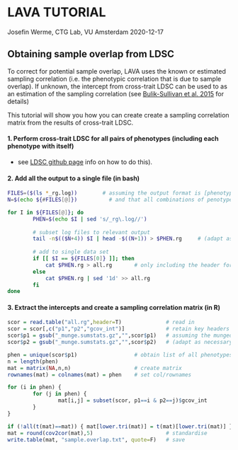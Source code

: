 LAVA TUTORIAL
================
Josefin Werme, CTG Lab, VU Amsterdam
2020-12-17

## Obtaining sample overlap from LDSC

To correct for potential sample overlap, LAVA uses the known or
estimated sampling correlation (i.e. the phenotypic correlation that is
due to sample overlap). If unknown, the intercept from cross-trait LDSC
can be used to as an estimation of the sampling correlation (see
[Bulik-Sullivan et
al. 2015](https://www.ncbi.nlm.nih.gov/pmc/articles/PMC4797329/) for
details)

This tutorial will show you how you can create create a sampling
correlation matrix from the results of cross-trait LDSC.

#### 1. Perform cross-trait LDSC for all pairs of phenotypes (including each phenotype with itself)

-   see [LDSC github
    page](https://github.com/bulik/ldsc/wiki/Heritability-and-Genetic-Correlation)
    info on how to do this).

#### 2. Add all the output to a single file (in bash)

``` bash
FILES=($(ls *_rg.log))        # assuming the output format is [phenotype]_rg.log
N=$(echo ${#FILES[@]})          # and that all combinations of penotypes have been analysed

for I in ${FILES[@]}; do
        PHEN=$(echo $I | sed 's/_rg\.log//')
        
        # subset log files to relevant output
        tail -n$(($N+4)) $I | head -$((N+1)) > $PHEN.rg     # (adapt as necessary)
        
        # add to single data set
        if [[ $I == ${FILES[0]} ]]; then
            cat $PHEN.rg > all.rg       # only including the header for the first phenotypes
        else
            cat $PHEN.rg | sed '1d' >> all.rg
        fi
done
```

#### 3. Extract the intercepts and create a sampling correlation matrix (in R)

``` r
scor = read.table("all.rg",header=T)              # read in
scor = scor[,c("p1","p2","gcov_int")]             # retain key headers
scor$p1 = gsub("_munge.sumstats.gz","",scor$p1)   # assuming the munged files have format [phenotype]_munge.sumstats.gz
scor$p2 = gsub("_munge.sumstats.gz","",scor$p2)   # (adapt as necessary)

phen = unique(scor$p1)                  # obtain list of all phenotypes (assuming all combinations have been analysed)
n = length(phen)
mat = matrix(NA,n,n)                    # create matrix
rownames(mat) = colnames(mat) = phen    # set col/rownames

for (i in phen) {
        for (j in phen) {
                mat[i,j] = subset(scor, p1==i & p2==j)$gcov_int
        }
}

if (!all(t(mat)==mat)) { mat[lower.tri(mat)] = t(mat)[lower.tri(mat)] }  # sometimes there might be small differences in gcov_int depending on which phenotype was analysed as the outcome / predictor
mat = round(cov2cor(mat),5)                       # standardise
write.table(mat, "sample.overlap.txt", quote=F)   # save
```
